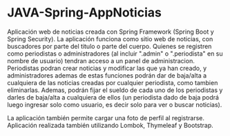 # JAVA-Spring-AppNoticias

Aplicación web de noticias creada con Spring Framework (Spring Boot y Spring Security). La aplicación funciona como sitio web de noticias, con buscadores por parte del titulo o parte del cuerpo. Quienes se registren como periodistas o administradores (al incluir ".admin" o ".periodista" en su nombre de usuario) tendran acceso a un panel de administracion. Periodistas podran crear noticias y modificar las que ya han creado, y administradores ademas de estas funciones podrán dar de baja/alta a cualquiera de las noticias creadas por cualquier periodista, como tambien eliminarlas. Ademas, podrán fijar el sueldo de cada uno de los periodistas y darles de baja/alta a cualquiera de ellos (un periodista dado de baja podrá luego ingresar solo como usuario, es decir solo para ver o buscar noticias).

La aplicación también permite cargar una foto de perfil al registrarse. Aplicación realizada también utilizando Lombok, Thymeleaf y Bootstrap.
